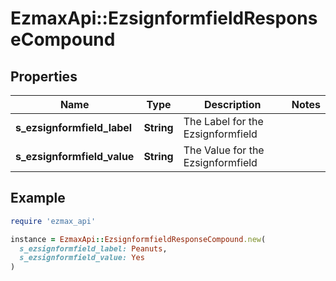 # EzmaxApi::EzsignformfieldResponseCompound

## Properties

| Name | Type | Description | Notes |
| ---- | ---- | ----------- | ----- |
| **s_ezsignformfield_label** | **String** | The Label for the Ezsignformfield |  |
| **s_ezsignformfield_value** | **String** | The Value for the Ezsignformfield |  |

## Example

```ruby
require 'ezmax_api'

instance = EzmaxApi::EzsignformfieldResponseCompound.new(
  s_ezsignformfield_label: Peanuts,
  s_ezsignformfield_value: Yes
)
```


